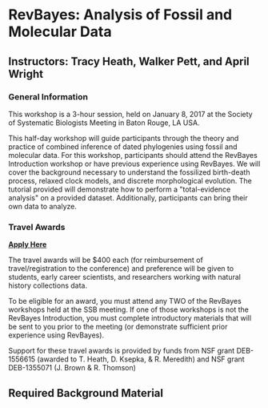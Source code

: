 # RevBayes: Analysis of Fossil and Molecular Data

## Instructors: Tracy Heath, Walker Pett, and April Wright

### General Information
This workshop is a 3-hour session, held on January 8, 2017 at the Society of Systematic Biologists Meeting in Baton Rouge, LA USA. 

This half-day workshop will guide participants through the theory and practice of combined inference of dated phylogenies using fossil and molecular data. For this workshop, participants should attend the RevBayes Introduction workshop or have previous experience using RevBayes. We will cover the background necessary to understand the fossilized birth-death process, relaxed clock models, and discrete morphological evolution. The tutorial provided will demonstrate how to perform a "total-evidence analysis" on a provided dataset. Additionally, participants can bring their own data to analyze.  

### Travel Awards

[**Apply Here**](https://goo.gl/forms/9OkFAvmw1HApRLOs2)

The travel awards will be $400 each (for reimbursement of travel/registration to the conference) and preference will be given to students, early career scientists, and researchers working with natural history collections data.

To be eligible for an award, you must attend any TWO of the RevBayes workshops held at the SSB meeting. If one of those workshops is not the RevBayes Introduction, you must complete introductory materials that will be sent to you prior to the meeting (or demonstrate sufficient prior experience using RevBayes). 

Support for these travel awards is provided by funds from NSF grant DEB-1556615 (awarded to T. Heath, D. Ksepka, & R. Meredith) and NSF grant DEB-1355071 (J. Brown & R. Thomson)

## Required Background Material



